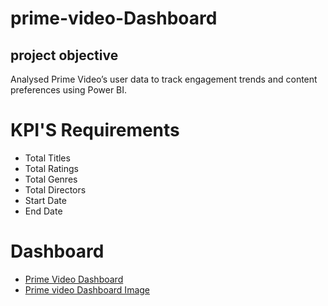 # prime-video-Dashboard
## project objective
Analysed Prime Video’s user data to track engagement trends and content preferences using 
Power BI.
# KPI'S Requirements
- Total Titles
- Total Ratings
- Total Genres
- Total Directors
- Start Date
- End Date
# Dashboard
- <a href="https://github.com/Gayathri16052002/prime-video-Dashboard/blob/main/B.Gayathri%20Reddy%20prime%20video.pbix">Prime Video Dashboard</a>
- <a href ="https://github.com/Gayathri16052002/prime-video-Dashboard/blob/main/Prime%20Video%20Dashboard%20image.png">Prime video Dashboard Image</a>
